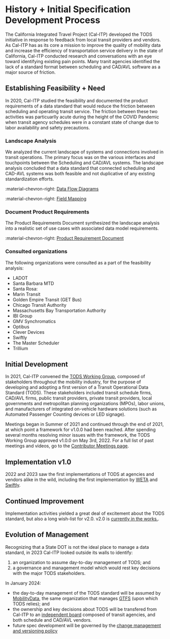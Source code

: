 # History + Initial Specification Development Process

The California Integrated Travel Project (Cal-ITP) developed the TODS initiative in response to feedback from local transit providers and vendors. As Cal-ITP has as its core a mission to improve the quality of mobility data and increase the efficiency of transportation service delivery in the state of California, Cal-ITP conducted research and conversations with an eye toward identifying existing pain points.  Many tranit agencies identified the lack of a standard format between scheduling and CAD/AVL software as a major source of friction.

## Establishing Feasibility + Need

In 2020, Cal-ITP studied the feasibility and documented the product requirements of a data standard that would reduce the friction between scheduling and operating transit service.  The friction between these two activities was particuarlly acute during the height of the COVID Pandemic when transit agency schedules were in a constant state of change due to labor availability and safety precautions.

### Landscape Analysis

We analyzed the current landscape of systems and connections involved in transit operations. The primary focus was on the various interfaces and touchpoints between the Scheduling and CAD/AVL systems. The landscape analysis concluded that a data standard that connected scheduling and CAD-AVL systems was both feasible and not duplicative of any existing standardization efforts.

:material-chevron-right: [Data Flow Diagrams](https://docs.google.com/document/d/1nNnVgmk29ExZU7_bkoawkpvP_gtn3DSR9eV8BugUY14/edit?usp=sharing)

:material-chevron-right: [Field Mapping](https://docs.google.com/spreadsheets/d/1P7jLcp9BDx2Q-FVVR0fdc_eH5cEVxXjA1tdpID_uoTM/edit?usp=sharing)

### Document Product Requirements

The Product Requirements Document synthesized the landscape analysis into a realistic set of use cases with associated data model requirements.

:material-chevron-right: [Product Requirement Document](https://docs.google.com/document/d/1KFLoMAj-XmNrn0MbCVB_IwlK2bILvuVImkjxXrZ9AXk/edit?usp=sharing)

### Consulted organizations

The following organizations were consulted as a part of the feasibility analysis:

- LADOT
- Santa Barbara MTD
- Santa Rosa:
- Marin Transit
- Golden Empire Transit (GET Bus)
- Chicago Transit Authority
- Massachusetts Bay Transportation Authority
- IBI Group
- GMV Synchromatics
- Optibus
- Clever Devices
- Swiftly
- The Master Scheduler
- Trillium

## Initial Development

In 2021, Cal-ITP convened the [TODS Working Group](../resources/faq.md#what-is-the-tods-working-group), composed of stakeholders throughout the mobility industry, for the purpose of developing and adopting a first version of a Transit Operational Data Standard (TODS). These stakeholders included transit schedule firms, CAD/AVL firms, public transit providers, private transit providers, local governments and metropolitan planning organizations (MPOs), labor unions, and manufacturers of integrated on-vehicle hardware solutions (such as Automated Passenger Counting devices or LED signage).

Meetings began in Summer of 2021 and continued through the end of 2021, at which point a framework for v1.0.0 had been reached. After spending several months resolving minor issues with the framework, the TODS Working Group approved v1.0.0 on May 3rd, 2022.
For a full list of past meetings and videos, go to the [Contributor Meetings page](../governance/contributor-meetings.md).

## Implementation v1.0

2022 and 2023 saw the first implementations of TODS at agencies and vendors alike in the wild, including the first implementation by [WETA](https://weta.sanfranciscobayferry.com/) and [Swiftly](https://www.goswift.ly/).

## Continued Improvement

Implementation activities yielded a great deal of excitement about the TODS standard, but also a long wish-list for v2.0.  v2.0 is [currently in the works.](https://github.com/cal-itp/operational-data-standard/issues/49).

## Evolution of Management

Recognizing that a State DOT is not the ideal place to manage a data standard, in 2023 Cal-ITP looked outside its walls to identify:

1. an organization to assume day-to-day management of TODS; and
2. a governance and management model which would rest key decisions with the major TODS stakeholders.

In January 2024:

- the day-to-day management of the TODS standard will be assumed by [MobilityData](https://mobilitydata.org), the same organization that manages [GTFS](https://gtfs.org) (upon which TODS relies); and
- the ownership and key decisions about TODS will be transfered from Cal-ITP to an [independent board](../governance/governance.md#tods-board-of-directors) composed of transit agencies, and both schedule and CAD/AVL vendors.
- future spec development will be governed by the [change management and versioning policy](../governance/policies/change-management-versioning.md)

